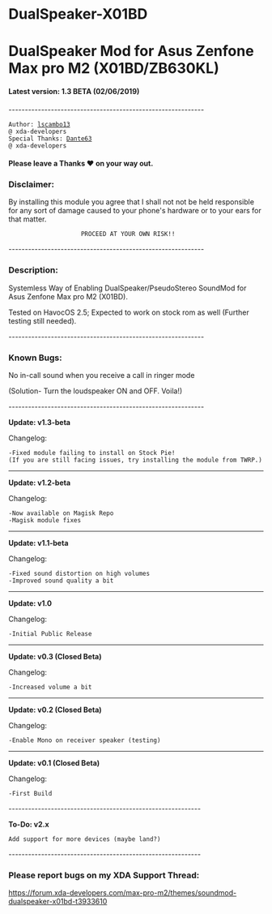 # DualSpeaker-X01BD
<h1>DualSpeaker Mod for Asus Zenfone Max pro M2 (X01BD/ZB630KL)</h1>
<h4>Latest version: 1.3 BETA (02/06/2019)</h4>
------------------------------------------------------------</br>

<code>Author: [lscambo13](https://forum.xda-developers.com/member.php?u=5544960) @ xda-developers</code></br>
<code>Special Thanks: [Dante63](https://forum.xda-developers.com/member.php?u=7047928) @ xda-developers</code></br>

#### Please leave a Thanks ❤ on your way out.

<h3>Disclaimer:</h3>	By installing this module you agree that I
		shall not not be held responsible for any
		sort of damage caused to your phone's
		hardware or to your ears for that matter.
		
						PROCEED AT YOUR OWN RISK!!
------------------------------------------------------------</br>

<h3>Description:</h3>

Systemless Way of Enabling DualSpeaker/PseudoStereo SoundMod 
for Asus Zenfone Max pro M2 (X01BD).

Tested on HavocOS 2.5; Expected to work on stock rom as well
(Further testing still needed).

------------------------------------------------------------</br>

<h3>Known Bugs:</h3>
No in-call sound when you receive a call in ringer mode

(Solution- Turn the loudspeaker ON and OFF. Voila!)

------------------------------------------------------------</br>

<strong>Update: v1.3-beta</strong>
 
Changelog:	

	-Fixed module failing to install on Stock Pie!
	(If you are still facing issues, try installing the module from TWRP.)

------------------------------------------------------------

<strong>Update: v1.2-beta</strong>
 
Changelog:	

	-Now available on Magisk Repo
	-Magisk module fixes

------------------------------------------------------------

<strong>Update: v1.1-beta</strong>
 
Changelog:	

	-Fixed sound distortion on high volumes
	-Improved sound quality a bit

------------------------------------------------------------

<strong>Update: v1.0</strong>
 
Changelog:	
	
	-Initial Public Release

------------------------------------------------------------

<strong>Update: v0.3 (Closed Beta)</strong>

Changelog:	

	-Increased volume a bit

-----------------------------------------------------------

<strong>Update: v0.2 (Closed Beta)</strong>

Changelog:	
	
	-Enable Mono on receiver speaker (testing)

-----------------------------------------------------------

<strong>Update: v0.1 (Closed Beta)</strong>

Changelog: 	
	
	-First Build

-----------------------------------------------------------</br>

<strong>To-Do:	v2.x</strong>

	Add support for more devices (maybe land?)


-----------------------------------------------------------</br>
<h3>Please report bugs on my XDA Support Thread:</h3> <a href="https://forum.xda-developers.com/max-pro-m2/themes/soundmod-dualspeaker-x01bd-t3933610">https://forum.xda-developers.com/max-pro-m2/themes/soundmod-dualspeaker-x01bd-t3933610</a>
